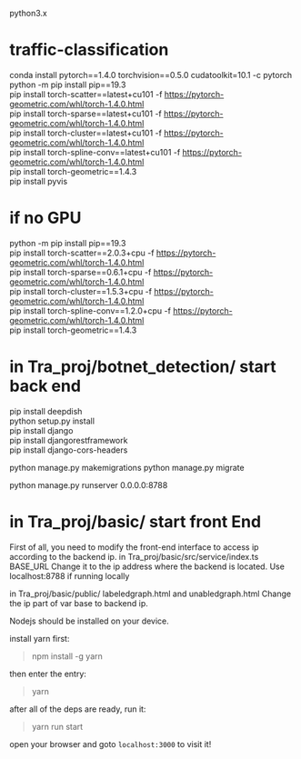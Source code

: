 python3.x

# traffic-classification
conda install pytorch==1.4.0 torchvision==0.5.0 cudatoolkit=10.1 -c pytorch
</br>
python -m pip install pip==19.3</br>
pip install torch-scatter==latest+cu101 -f https://pytorch-geometric.com/whl/torch-1.4.0.html</br>
pip install torch-sparse==latest+cu101 -f https://pytorch-geometric.com/whl/torch-1.4.0.html</br>
pip install torch-cluster==latest+cu101 -f https://pytorch-geometric.com/whl/torch-1.4.0.html</br>
pip install torch-spline-conv==latest+cu101 -f https://pytorch-geometric.com/whl/torch-1.4.0.html</br>
pip install torch-geometric==1.4.3</br>
pip install pyvis</br>  

# if no GPU

python -m pip install pip==19.3</br>
pip install torch-scatter==2.0.3+cpu -f https://pytorch-geometric.com/whl/torch-1.4.0.html</br>
pip install torch-sparse==0.6.1+cpu -f https://pytorch-geometric.com/whl/torch-1.4.0.html</br>
pip install torch-cluster==1.5.3+cpu -f https://pytorch-geometric.com/whl/torch-1.4.0.html</br>
pip install torch-spline-conv==1.2.0+cpu -f https://pytorch-geometric.com/whl/torch-1.4.0.html</br>
pip install torch-geometric==1.4.3</br>



# in Tra_proj/botnet_detection/  start back end
pip install deepdish </br>
python setup.py install</br>
pip install django</br>
pip install djangorestframework</br>
pip install django-cors-headers</br>


python manage.py makemigrations
python manage.py migrate


python manage.py runserver 0.0.0.0:8788</br>


# in  Tra_proj/basic/ start front End
First of all, you need to modify the front-end interface to access ip according to the backend ip.
in Tra_proj/basic/src/service/index.ts  BASE_URL Change it to the ip address where the backend is located. Use localhost:8788 if running locally

in Tra_proj/basic/public/    labeledgraph.html and  unabledgraph.html Change the ip part of var base to backend ip.


Nodejs should be installed on your device.

install yarn first:

> npm install -g yarn

then enter the entry:

> yarn

after all of the deps are ready, run it:

> yarn run start

open your browser and goto `localhost:3000` to visit it!

